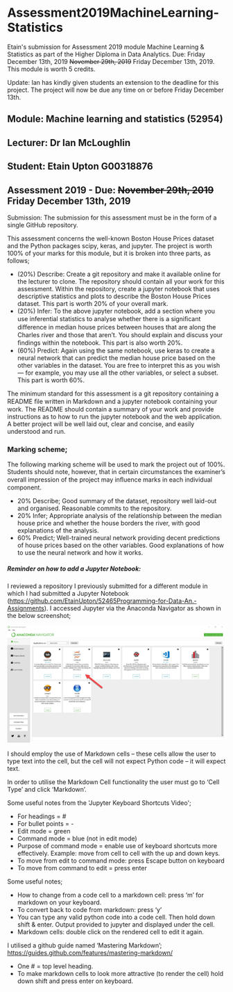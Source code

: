 # Assessment2019MachineLearning-Statistics
Etain's submission for Assessment 2019 module Machine Learning & Statistics as part of the Higher Diploma in Data Analytics. Due: Friday December 13th, 2019 ~~November 29th, 2019~~ Friday December 13th, 2019.
This module is worth 5 credits.

Update: Ian has kindly given students an extension to the deadline for this project. The project will now be due any time on or before Friday December 13th.

## Module: Machine learning and statistics (52954)
## Lecturer: Dr Ian McLoughlin
## Student: Etain Upton G00318876
## Assessment 2019 - Due: ~~November 29th, 2019~~ Friday December 13th, 2019

Submission: The submission for this assessment must be in the form of a single GitHub repository.

This assessment concerns the well-known Boston House Prices dataset and the Python packages scipy, keras, and jupyter. The project is worth 100% of your marks for this module, but it is broken into three parts, as follows;
*	(20%) Describe: Create a git repository and make it available online for the lecturer to clone. The repository should contain all your work for this assessment. Within the repository, create a jupyter notebook that uses descriptive statistics and plots to describe the Boston House Prices dataset. This part is worth 20% of your overall mark.
*	(20%) Infer: To the above jupyter notebook, add a section where you use inferential statistics to analyse whether there is a signiﬁcant diﬀerence in median house prices between houses that are along the Charles river and those that aren’t. You should explain and discuss your ﬁndings within the notebook. This part is also worth 20%.
*	(60%) Predict: Again using the same notebook, use keras to create a neural network that can predict the median house price based on the other variables in the dataset. You are free to interpret this as you wish — for example, you may use all the other variables, or select a subset. This part is worth 60%.

The minimum standard for this assessment is a git repository containing a README ﬁle written in Markdown and a jupyter notebook containing your work. 
The README should contain a summary of your work and provide instructions as to how to run the jupyter notebook and the web application. 
A better project will be well laid out, clear and concise, and easily understood and run.

### Marking scheme; 
The following marking scheme will be used to mark the project out of 100%. Students should note, however, that in certain circumstances the examiner’s overall impression of the project may inﬂuence marks in each individual component.
*	20% Describe; 
Good summary of the dataset, repository well laid-out and organised. Reasonable commits to the repository. 
*	20% Infer;
Appropriate analysis of the relationship between the median house price and whether the house borders the river, with good explanations of the analysis. 
*	60% Predict; 
Well-trained neural network providing decent predictions of house prices based on the other variables. Good explanations of how to use the neural network and how it works.

##### Reminder on how to add a Jupyter Notebook:
I reviewed a repository I previously submitted for a different module in which I had submitted a Jupyter Notebook (https://github.com/EtainUpton/52465Programming-for-Data-An.-Assignments). I accessed Jupyter via the Anaconda Navigator as shown in the below screenshot;

![Screenshot](JupyterNotebookImage.jpg)

I should employ the use of Markdown cells – these cells allow the user to type text into the cell, but the cell will not expect Python code – it will expect text.

In order to utilise the Markdown Cell functionality the user must go to ‘Cell Type’ and click ‘Markdown’.

Some useful notes from the 'Jupyter Keyboard Shortcuts Video';

* For headings = #
* For bullet points = -
* Edit mode = green
* Command mode = blue (not in edit mode)
* Purpose of command mode = enable use of keyboard shortcuts more effectively. Example: move from cell to cell with the up and down keys.
* To move from edit to command mode: press Escape button on keyboard
* To move from command to edit = press enter

Some useful notes;
* How to change from a code cell to a markdown cell: press ‘m’ for markdown on your keyboard.
* To convert back to code from markdown: press ‘y’
* You can type any valid python code into a code cell. Then hold down shift & enter. Output provided to jupyter and displayed under the cell.
* Markdown cells: double click on the rendered cell to edit it again.

I utilised a github guide named ‘Mastering Markdown’; https://guides.github.com/features/mastering-markdown/

* One # = top level heading.
* To make markdown cells to look more attractive (to render the cell) hold down shift and press enter on keyboard.

